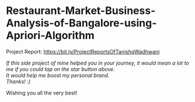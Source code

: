 # Restaurant-Market-Business-Analysis-of-Bangalore-using-Apriori-Algorithm

Project Report: https://bit.ly/ProjectReportsOfTanishqWadhwani<br>

<i>If this side project of mine helped you in your journey, it would mean a lot to me if you could tap on the star button above.<br>
It would help me boost my personal brand.<br>
Thanks! :) </i><br>

Wishing you all the very best!
